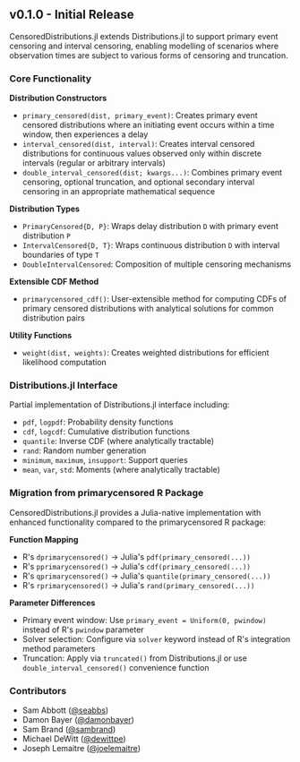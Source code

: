 ## v0.1.0 - Initial Release

CensoredDistributions.jl extends Distributions.jl to support primary event
censoring and interval censoring, enabling modelling of scenarios where
observation times are subject to various forms of censoring and truncation.

### Core Functionality

**Distribution Constructors**
- `primary_censored(dist, primary_event)`: Creates primary event censored
  distributions where an initiating event occurs within a time window, then
  experiences a delay
- `interval_censored(dist, interval)`: Creates interval censored distributions
  for continuous values observed only within discrete intervals (regular or
  arbitrary intervals)
- `double_interval_censored(dist; kwargs...)`: Combines primary event
  censoring, optional truncation, and optional secondary interval censoring
  in an appropriate mathematical sequence

**Distribution Types**
- `PrimaryCensored{D, P}`: Wraps delay distribution `D` with primary event
  distribution `P`
- `IntervalCensored{D, T}`: Wraps continuous distribution `D` with interval
  boundaries of type `T`
- `DoubleIntervalCensored`: Composition of multiple censoring mechanisms

**Extensible CDF Method**
- `primarycensored_cdf()`: User-extensible method for computing CDFs of
  primary censored distributions with analytical solutions for common
  distribution pairs

**Utility Functions**
- `weight(dist, weights)`: Creates weighted distributions for efficient
  likelihood computation

### Distributions.jl Interface

Partial implementation of Distributions.jl interface including:
- `pdf`, `logpdf`: Probability density functions
- `cdf`, `logcdf`: Cumulative distribution functions
- `quantile`: Inverse CDF (where analytically tractable)
- `rand`: Random number generation
- `minimum`, `maximum`, `insupport`: Support queries
- `mean`, `var`, `std`: Moments (where analytically tractable)

### Migration from primarycensored R Package

CensoredDistributions.jl provides a Julia-native implementation with enhanced
functionality compared to the primarycensored R package:

**Function Mapping**
- R's `dprimarycensored()` → Julia's `pdf(primary_censored(...))`
- R's `pprimarycensored()` → Julia's `cdf(primary_censored(...))`
- R's `qprimarycensored()` → Julia's `quantile(primary_censored(...))`
- R's `rprimarycensored()` → Julia's `rand(primary_censored(...))`

**Parameter Differences**
- Primary event window: Use `primary_event = Uniform(0, pwindow)` instead of
  R's `pwindow` parameter
- Solver selection: Configure via `solver` keyword instead of R's
  integration method parameters
- Truncation: Apply via `truncated()` from Distributions.jl or use
  `double_interval_censored()` convenience function


### Contributors

- Sam Abbott ([@seabbs](https://github.com/seabbs))
- Damon Bayer ([@damonbayer](https://github.com/damonbayer))
- Sam Brand ([@sambrand](https://github.com/sambrand))
- Michael DeWitt ([@dewittpe](https://github.com/dewittpe))
- Joseph Lemaitre ([@joelemaitre](https://github.com/joelemaitre))

